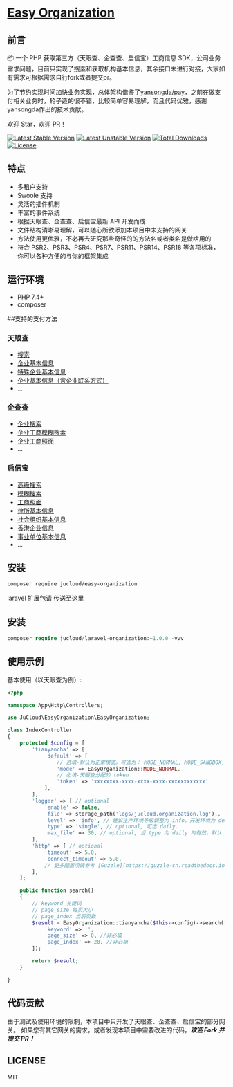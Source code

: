 # [Easy Organization](https://github.com/jucloud/easy-organization)

## 前言

📦 一个 PHP 获取第三方（天眼查、企查查、启信宝）工商信息 SDK，公司业务需求问题，目前只实现了搜索和获取机构基本信息，其余接口未进行对接，大家如有需求可根据需求自行fork或者提交pr。

为了节约实现时间加快业务实现，总体架构借鉴了[yansongda/pay](https://github.com/yansongda/pay)，之前在做支付相关业务时，轮子造的很不错，比较简单容易理解，而且代码优雅，感谢yansongda作出的技术贡献。

欢迎 Star，欢迎 PR！


[![Latest Stable Version](https://poser.pugx.org/jucloud/easywechat/v/stable.svg)](https://packagist.org/packages/jucloud/easy-organization)
[![Latest Unstable Version](https://poser.pugx.org/jucloud/easywechat/v/unstable.svg)](https://packagist.org/packages/jucloud/easy-organization)
[![Total Downloads](https://poser.pugx.org/jucloud/easywechat/downloads)](https://packagist.org/packages/jucloud/easy-organization)
[![License](https://poser.pugx.org/jucloud/easywechat/license)](https://packagist.org/packages/jucloud/easy-organization)



## 特点

- 多租户支持
- Swoole 支持
- 灵活的插件机制
- 丰富的事件系统
- 根据天眼查、企查查、启信宝最新 API 开发而成
- 文件结构清晰易理解，可以随心所欲添加本项目中未支持的网关
- 方法使用更优雅，不必再去研究那些奇怪的的方法名或者类名是做啥用的
- 符合 PSR2、PSR3、PSR4、PSR7、PSR11、PSR14、PSR18 等各项标准，你可以各种方便的与你的框架集成

## 运行环境
- PHP 7.4+
- composer

##支持的支付方法

### 天眼查

- [搜索](https://open.tianyancha.com/open/816)
- [企业基本信息](https://open.tianyancha.com/open/817)
- [特殊企业基本信息](https://open.tianyancha.com/open/1117)
- [企业基本信息（含企业联系方式）](https://open.tianyancha.com/open/818)
- ...

### 企查查

- [企业搜索](https://openapi.qcc.com/dataApi/1027)
- [企业工商模糊搜索](https://openapi.qcc.com/dataApi/886)
- [企业工商照面](https://openapi.qcc.com/dataApi/410)
- ...


### 启信宝

- [高级搜索](https://data.qixin.com/api-detail?categoryId=1309333f837748bbafda78c9d02f40d8&apiId=1.2&from=qxb-c-api)
- [模糊搜索](https://data.qixin.com/api-detail?categoryId=1309333f837748bbafda78c9d02f40d8&apiId=1.31&from=qxb-c-api)
- [工商照面](https://data.qixin.com/api-detail?categoryId=27C4602EBB38429EK08QR7fy&apiId=1.41&from=qxb-c-api)
- [律所基本信息](https://data.qixin.com/api-detail?categoryId=27C4602EBB38429EK08QR7fy&apiId=35.2&from=qxb-c-api)
- [社会组织基本信息](https://data.qixin.com/api-detail?categoryId=27C4602EBB38429EK08QR7fy&apiId=36.2&from=qxb-c-api)
- [香港企业信息](https://data.qixin.com/api-detail?categoryId=27C4602EBB38429EK08QR7fy&apiId=46.1&from=qxb-c-api)
- [事业单位基本信息](https://data.qixin.com/api-detail?categoryId=27C4602EBB38429EK08QR7fy&apiId=47.96&from=qxb-c-api)
- ...

## 安装

```bash
composer require jucloud/easy-organization
```

laravel 扩展包请 [传送至这里](https://github.com/jucloud/laravel-organization)

## 安装
```php
composer require jucloud/laravel-organization:~1.0.0 -vvv
```

## 使用示例

基本使用（以天眼查为例）:

```php
<?php

namespace App\Http\Controllers;

use JuCloud\EasyOrganization\EasyOrganization;

class IndexController
{
    protected $config = [
        'tianyancha' => [
            'default' => [
                // 选填-默认为正常模式。可选为： MODE_NORMAL, MODE_SANDBOX, MODE_SERVICE
                'mode' => EasyOrganization::MODE_NORMAL,
                // 必填-天眼查分配的 token
                'token' => 'xxxxxxxx-xxxx-xxxx-xxxx-xxxxxxxxxxxx'
            ],       
        ],   
        'logger' => [ // optional
            'enable' => false,
            'file' => storage_path('logs/jucloud.organization.log'),,
            'level' => 'info', // 建议生产环境等级调整为 info，开发环境为 debug
            'type' => 'single', // optional, 可选 daily.
            'max_file' => 30, // optional, 当 type 为 daily 时有效，默认 30 天
        ],
        'http' => [ // optional
            'timeout' => 5.0,
            'connect_timeout' => 5.0,
            // 更多配置项请参考 [Guzzle](https://guzzle-cn.readthedocs.io/zh_CN/latest/request-options.html)
        ],
    ];

    public function search()
    {   
        // keyword 关键词
        // page_size 每页大小
        // page_index 当前页数
        $result = EasyOrganization::tianyancha($this->config)->search([
            'keyword' => '',
            'page_size' => 0, //非必填
            'page_index' => 20, //非必填
        ]);

        return $result;
    }

}
```

## 代码贡献

由于测试及使用环境的限制，本项目中只开发了天眼查、企查查、启信宝的部分网关。
如果您有其它网关的需求，或者发现本项目中需要改进的代码，**_欢迎 Fork 并提交 PR！_**

## LICENSE

MIT
